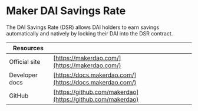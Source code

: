 # Maker DAI Savings Rate

The DAI Savings Rate (DSR) allows DAI holders to earn savings automatically and natively by locking their DAI into the DSR contract.



| Resources      |                                                            |
| -------------- | ---------------------------------------------------------- |
| Official site  | [https://makerdao.com/](https://makerdao.com/)             |
| Developer docs | [https://docs.makerdao.com/](https://docs.makerdao.com/)   |
| GitHub         | [https://github.com/makerdao](https://github.com/makerdao) |

